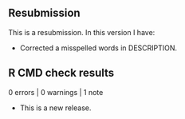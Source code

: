 ## Resubmission
This is a resubmission. In this version I have:

* Corrected a misspelled words in DESCRIPTION.

## R CMD check results

0 errors | 0 warnings | 1 note

* This is a new release.
